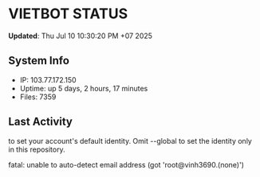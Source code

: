 # VIETBOT STATUS
**Updated**: Thu Jul 10 10:30:20 PM +07 2025

## System Info
- IP: 103.77.172.150
- Uptime: up 5 days, 2 hours, 17 minutes
- Files: 7359

## Last Activity

to set your account's default identity.
Omit --global to set the identity only in this repository.

fatal: unable to auto-detect email address (got 'root@vinh3690.(none)')
